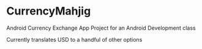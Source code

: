# CurrencyMahjig
Android Currency Exchange App Project for an Android Development class

Currently translates USD to a handful of other options
